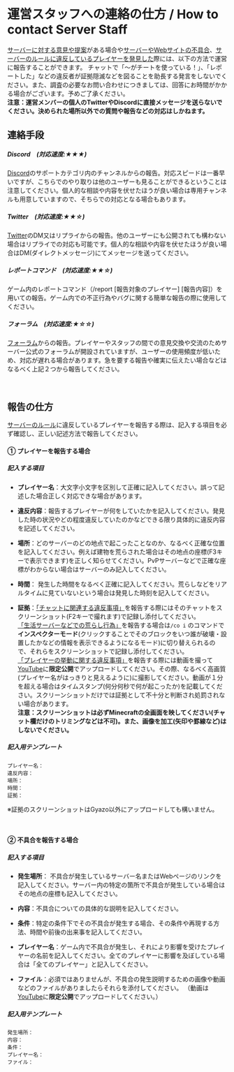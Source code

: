 # 運営スタッフへの連絡の仕方 / How to contact Server Staff
<u>サーバーに対する意見や提案</u>がある場合や<u>サーバーやWebサイトの不具合</u>、<u>[サーバーのルール](rule.md)に違反しているプレイヤーを発見した</u>際には、以下の方法で運営に報告することができます。  チャットで「～がチートを使っている！」、「レポートした」などの違反者が証拠隠滅などを図ることを助長する発言をしないでください。また、調査の必要なお問い合わせにつきましては、回答にお時間がかかる場合がございます。予めご了承ください。  
**注意：運営メンバーの個人のTwitterやDiscordに直接メッセージを送らないでください。決められた場所以外での質問や報告などの対応はしかねます。**
<br>
## 連絡手段

##### **Discord**　(対応速度:★★★)  
 [Discord](discord.md)のサポートカテゴリ内のチャンネルからの報告。対応スピードは一番早いですが、こちらでのやり取りは他のユーザーも見ることができるということは注意してください。個人的な相談や内容を伏せたほうが良い場合は専用チャンネルも用意していますので、そちらでの対応となる場合もあります。

##### **Twitter**　(対応速度:★★☆)  
 [Twitter](https://twitter.com/MLS_Support)のDM又はリプライからの報告。他のユーザーにも公開されても構わない場合はリプライでの対応も可能です。個人的な相談や内容を伏せたほうが良い場合はDM(ダイレクトメッセージ)にてメッセージを送ってください。

##### **レポートコマンド**　(対応速度:★★☆)  
ゲーム内のレポートコマンド（/report [報告対象のプレイヤー] [報告内容]）を用いての報告。ゲーム内での不正行為やバグに関する簡単な報告の際に使用してください。

##### **フォーラム**　(対応速度:★☆☆)  
 [フォーラム](https://forum.lucknetwork.jp/)からの報告。プレイヤーやスタッフの間での意見交換や交流のためサーバー公式のフォーラムが開設されていますが、ユーザーの使用頻度が低いため、対応が遅れる場合があります。急を要する報告や確実に伝えたい場合などはなるべく上記２つから報告してください。  

<br>  

## 報告の仕方
[サーバーのルール](rule.md)に違反しているプレイヤーを報告する際は、記入する項目を必ず確認し、正しい記述方法で報告してください。  

#### ① プレイヤーを報告する場合

##### 記入する項目
* **プレイヤー名**：大文字小文字を区別して正確に記入してください。誤って記述した場合正しく対応できな場合があります。

* **違反内容**：報告するプレイヤーが何をしていたかを記入してください。発見した時の状況やどの程度違反していたのかなどできる限り具体的に違反内容を記述してください。

* **場所**：どのサーバーのどの地点で起こったことなのか、なるべく正確な位置を記入してください。例えば建物を荒らされた場合はその地点の座標(F3キーで表示できます)を正しく知らせてください。PvPサーバーなどで正確な座標がわからない場合はサーバーのみ記入してください。  

* **時間**： 発生した時間をなるべく正確に記入してください。荒らしなどをリアルタイムに見ていないという場合は発見した時刻を記入してください。

* **証拠**：<u>「チャットに関連する違反事項」</u>を報告する際にはそのチャットをスクリーンショット(F2キーで撮れます)で記録し添付してください。  
<u>「生活サーバーなどでの荒らし行為」</u>を報告する場合は``/co i`` のコマンドで**インスペクターモード**(クリックすることでそのブロックをいつ誰が破壊・設置したかなどの情報を表示できるようになるモード)に切り替えられるので、それらをスクリーンショットで記録し添付してください。  
<u>「プレイヤーの挙動に関する違反事項」</u>を報告する際には動画を撮って[YouTube](https://www.youtube.com/)に**限定公開**でアップロードしてください。その際、なるべく高画質(プレイヤー名がはっきりと見えるように)に撮影してください。動画が１分を超える場合はタイムスタンプ(何分何秒で何が起こったか)を記載してください。スクリーンショットだけでは証拠として不十分と判断され処罰されない場合があります。  
**注意：スクリーンショットは必ずMinecraftの全画面を映してください(チャット欄だけのトリミングなどは不可)。また、画像を加工(矢印や罫線など)はしないでください。**

##### 記入用テンプレート
```
プレイヤー名：
違反内容：
場所：
時間：
証拠：
```
※証拠のスクリーンショットはGyazo以外にアップロードしても構いません。

<br>  


#### ② 不具合を報告する場合

##### 記入する項目

* **発生場所**： 不具合が発生しているサーバー名またはWebページのリンクを記入してください。サーバー内の特定の箇所で不具合が発生している場合はその地点の座標も記入してください。

* **内容**：不具合についての具体的な説明を記入してください。

* **条件**：特定の条件下でその不具合が発生する場合、その条件や再現する方法、時間や前後の出来事を記入してください。

* **プレイヤー名**：ゲーム内で不具合が発生し、それにより影響を受けたプレイヤーの名前を記入してください。全てのプレイヤーに影響を及ぼしている場合は「全てのプレイヤー」と記入してください。

* **ファイル**：必須ではありませんが、不具合の発生説明するための画像や動画などのファイルがありましたらそれらを添付してください。  （動画は[YouTube](https://www.youtube.com/)に**限定公開**でアップロードしてください。）

##### 記入用テンプレート
```
発生場所：
内容：
条件：
プレイヤー名：
ファイル：
```
